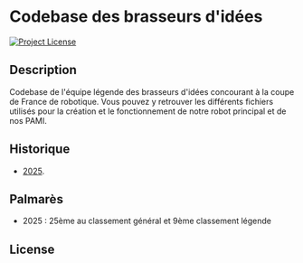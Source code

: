 # Codebase des brasseurs d'idées

[![Project License](https://img.shields.io/badge/license-%20%20GNU%20GPLv3%20-green?style=plastic)](LICENSE)

## Description

Codebase de l'équipe légende des brasseurs d'idées concourant à la coupe de France de robotique. Vous pouvez y retrouver les différents fichiers utilisés pour la création et le fonctionnement de notre robot principal et de nos PAMI.

## Historique

- [2025](https://github.com/Brasseur2robot/Les-brasseurs-d-idees/tree/2025).

## Palmarès

- 2025 : 25ème au classement général et 9ème classement légende

## License